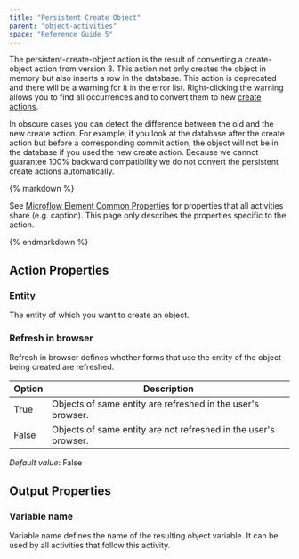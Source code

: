 ```yaml
---
title: "Persistent Create Object"
parent: "object-activities"
space: "Reference Guide 5"
---
```



The persistent-create-object action is the result of converting a create-object action from version 3\. This action not only creates the object in memory but also inserts a row in the database. This action is deprecated and there will be a warning for it in the error list. Right-clicking the warning allows you to find all occurrences and to convert them to new [create actions](/refguide5/create-object).

In obscure cases you can detect the difference between the old and the new create action. For example, if you look at the database after the create action but before a corresponding commit action, the object will not be in the database if you used the new create action. Because we cannot guarantee 100% backward compatibility we do not convert the persistent create actions automatically.

<div class="alert alert-info">{% markdown %}

See [Microflow Element Common Properties](/refguide5/microflow-element-common-properties) for properties that all activities share (e.g. caption). This page only describes the properties specific to the action.

{% endmarkdown %}</div>

## Action Properties

### Entity

The entity of which you want to create an object.

### Refresh in browser

Refresh in browser defines whether forms that use the entity of the object being created are refreshed.

<table><thead><tr><th class="confluenceTh">Option</th><th class="confluenceTh">Description</th></tr></thead><tbody><tr><td class="confluenceTd">True</td><td class="confluenceTd">Objects of same entity are refreshed in the user's browser.</td></tr><tr><td class="confluenceTd">False</td><td class="confluenceTd">Objects of same entity are not refreshed in the user's browser.</td></tr></tbody></table>

_Default value_: False

## Output Properties

### Variable name

Variable name defines the name of the resulting object variable. It can be used by all activities that follow this activity.
